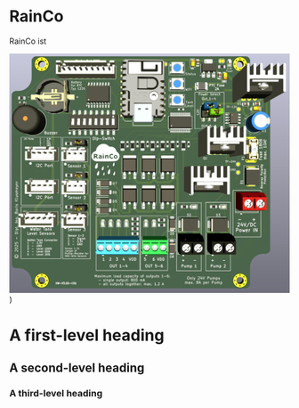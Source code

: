 <h1>RainCo</h1>

RainCo ist


![RainCo PCB](https://raw.githubusercontent.com/boklubre/RainCo-3/refs/heads/main/images/RainCo-3.02.png))


# A first-level heading
## A second-level heading
### A third-level heading

